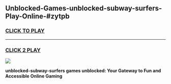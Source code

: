 
## Unblocked-Games-unblocked-subway-surfers-Play-Online-#zytpb
<h3>
<a href="https://premium.freeplayer.one?title=unblocked-subway-surfers&ref=24F">CLICK TO PLAY</a></h3>
<hr>

<h3>
<a href="https://premium.freeplayer.one?title=unblocked-subway-surfers&ref=24F">CLICK 2 PLAY</a>
  
</h3>

<a href="https://premium.freeplayer.one?title=unblocked-subway-surfers&ref=24F/"><img src="https://clearcache.store/games.png"></a>


**unblocked-subway-surfers games unblocked: Your Gateway to Fun and Accessible Online Gaming**
